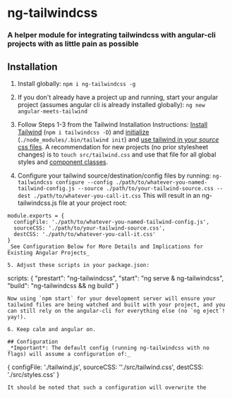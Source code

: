 # ng-tailwindcss
### A helper module for integrating tailwindcss with angular-cli projects with as little pain as possible

## Installation

1. Install globally:
  `npm i ng-tailwindcss -g`

2. If you don't already have a project up and running, start your angular project (assumes angular cli is already installed globally):
  `ng new angular-meets-tailwind`

3. Follow Steps 1-3 from the Tailwind Installation Instructions: [Install Tailwind](https://tailwindcss.com/docs/installation#1-install-tailwind-via-npm) (`npm i tailwindcss -D`) and [initialize](https://tailwindcss.com/docs/installation#2-create-a-tailwind-config-file) (`./node_modules/.bin/tailwind init`) and [use tailwind in your _source_ css files](https://tailwindcss.com/docs/installation#3-use-tailwind-in-your-css).
A recommendation for new projects (no prior stylesheet changes) is to `touch src/tailwind.css` and use that file for all global styles and [component classes](https://tailwindcss.com/docs/extracting-components).

4. Configure your tailwind source/destination/config files by running:
  `ng-tailwindcss configure --config ./path/to/whatever-you-named-tailwind-config.js --source ./path/to/your-tailwind-source.css --dest ./path/to/whatever-you-call-it.css`
  This will result in an ng-tailwindcss.js file at your project root:
  ```
  module.exports = {
    configFile: './path/to/whatever-you-named-tailwind-config.js',
    sourceCSS: './path/to/your-tailwind-source.css',
    destCSS: './path/to/whatever-you-call-it.css'
  }
  _See Configuration Below for More Details and Implications for Existing Angular Projects_

5. Adjust these scripts in your package.json:
  ```
  scripts: {
    "prestart": "ng-tailwindcss",
    "start": "ng serve & ng-tailwindcss",
    "build": "ng-tailwindcss && ng build"
  }
  ```
  Now using `npm start` for your development server will ensure your tailwind files are being watched and built with your project, and you can still rely on the angular-cli for everything else (no `ng eject`! yay!).

6. Keep calm and angular on.

## Configuration
_*Important*: The default config (running ng-tailwindcss with no flags) will assume a configuration of:_
  ```
  {
    configFile: './tailwind.js',
    sourceCSS: ''./src/tailwind.css',
    destCSS: './src/styles.css'
  }
  ```
It should be noted that such a configuration will overwrite the